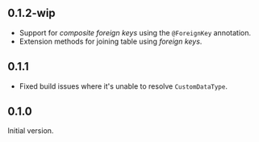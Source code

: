## 0.1.2-wip
 * Support for _composite foreign keys_ using the `@ForeignKey` annotation.
 * Extension methods for joining table using _foreign keys_.

## 0.1.1
 * Fixed build issues where it's unable to resolve `CustomDataType`.

## 0.1.0

Initial version.
